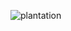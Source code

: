 ![plantation](https://user-images.githubusercontent.com/112189073/236272078-905d1361-0d53-4caf-bf7e-b71caed87705.png)
